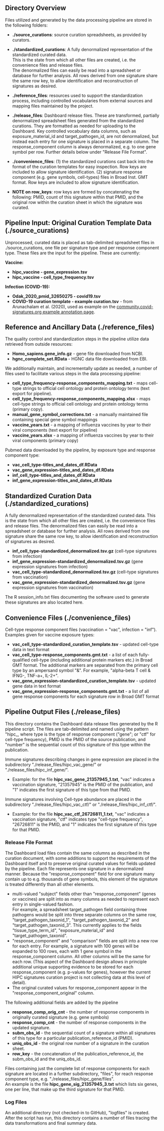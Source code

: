 ## Directory Overview 
Files utilized and generated by the data processing pipeline are stored in the following folders:
* **./source_curations**: source curation spreadsheets, as provided by curators.
    
* **./standardized_curations**: A fully denormalized representation of the standardized curated data.  
  This is the state from which all other files are created, i.e. the convenience files and release files.  
  The denormalized files can easily be read into a spreadsheet or database for further analysis.  All rows 
  derived from one signature share the same row key, to allow identification and reconstruction of signatures as desired.

* **./reference_files**: resources used to support the standardization process, including controlled vocabularies from
  external sources and mapping files maintained by the project.
    
* **./release_files**: Dashboard release files. These are
  transformed, partially denormalized spreadsheet files generated from the standardized
  curations. They are formatted as needed for uploading to the
  Dashboard.  Key controlled vocabulary data columns, such as exposure_material_id and target_pathogen_id, 
  are not denormalized, but instead each entry for one signature is placed in a separate column.  The 
  response_component column is always denormalized, e.g. to one gene symbol per row.  Further details below 
  under "Release File Format".

* **./convenience_files**: 
  (1) the standardized curations cast back into the format of the curation templates for easy inspection.  Row keys are included to allow signature identification.
  (2) signature response component (e.g. gene symbols, cell-types) files in Broad Inst. GMT format.  Row keys are included to allow signature identification.
    
* **NOTE on row_keys**: row keys are formed by concatenating the following: PMID, count of this signature within that PMID, and the original row within the curation sheet 
  in which the signature was curated.
        

## Pipeline Input: Original Curation Template Data (./source_curations)
Unprocessed, curated data is placed as tab-delimited spreadsheet files in ./source_curations, 
one file per signature type and per response component type.  These files are the input for the pipeline.
These are currently:

**Vaccine:**
* **hipc_vaccine - gene_expression.tsv**
* **hipc_vaccine - cell_type_frequency.tsv**

**Infection (COVID-19):**
* **Odak_2020_pmid_32650275 - covid19.tsv**
* **COVID-19 curation template - example curation.tsv** - from Arunachalam et al. (2020), used as example on the [community.covid-signatures.org example annotation page](http://community.covid-signatures.org/example_annotation).

## Reference and Ancillary Data (./reference_files)
The quality control and standardization steps in the pipeline utilize data retrieved from outside resources:

* **Homo_sapiens.gene_info.gz** - gene file downloaded from NCBI.
* **hgnc_complete_set.RData** - HGNC data file downloaded from EBI.

We additionally maintain, and incrementally update as needed, a number of files used 
to facilitate various steps in the data processing pipeline:

* **cell_type_frequency-response_components_mapping.txt** - maps cell-type strings to official cell ontology and protein ontology terms (text export for pipeline).
* **cell_type_frequency-response_components_mapping.xlsx** - maps cell-type strings to official cell ontology and protein ontology terms (primary copy).
* **manual_gene_symbol_corrections.txt** - a manually maintained file containing special gene symbol mappings
* **vaccine_years.txt** - a mapping of influenza vaccines by year to their viral components (text export for pipeline)
* **vaccine_years.xlsx** - a mapping of influenza vaccines by year to their viral components (primary copy)

Pubmed data downloaded by the pipeline, by exposure type and response component type:
* **vac_cell_type-titles_and_dates_df.RData**
* **vac_gene_expression-titles_and_dates_df.RData**
* **inf_cell_type-titles_and_dates_df.RData**
* **inf_gene_expression-titles_and_dates_df.RData**

## Standardized Curation Data (./standardized_curations)
A fully denormalized representation of the standardized curated data. This is the state from which all other files are created, i.e. the convenience files and release files. The denormalized files can easily be read into a spreadsheet or database for further analysis. All rows derived from one signature share the same row key, to allow identification and reconstruction of signatures as desired.
* **inf_cell_type-standardized_denormalized.tsv.gz**  (cell-type signatures from infection)
* **inf_gene_expression-standardized_denormalized.tsv.gz** (gene expression signatures from infection)
* **vac_cell_type-standardized_denormalized.tsv.gz** (cell-type signatures from vaccination)
* **vac_gene_expression-standardized_denormalized.tsv.gz** (gene expression signatures from vaccination)

The R session_info.txt files documenting the software used to generate these signatures are also located here.


## Convenience Files (./convenience_files)
Cell-type response component files (vaccination = "vac", infection = "inf").  Examples given for vaccine exposure types:
* **vac_cell_type-standardized_curation_template.tsv** - updated cell-type data in text format
* **vac_cell_type-response_components.gmt.txt** - a list of each fully-qualified cell-type (including additional 
protein markers etc.) in Broad GMT format.  The additional markers are separated from the primary cell 
type by an ampersand symbol "&". For example, "alpha-beta T cell & IFNG-, TNF-a+, IL-2+".
* **vac_gene_expression-standardized_curation_template.tsv** - updated gene data in text format
* **vac_gene_expression-response_components.gmt.txt** - a list of all gene response components for each signature row in Broad GMT format

## Pipeline Output Files (./release_files)
This directory contains the Dashboard data release files generated by the R pipeline script.
The files are tab-delimited and named using the pattern 
"hipc_<type>_<PMID>_<number>, where type is the type of response component 
("gene"; or "ctf" for cell-type frequency), PMID is the PMID of the source publication, 
and "number" is the sequential count of this signature of this type within the publication.
	
Immune signatures describing changes in gene expression are placed in the subdirectory "./release_files/hipc_vac_gene/" or 
"./release_files/hipc_inf_gene/".  
* Example: for the file **hipc_vac_gene_21357945_1.txt**, "vac" indicates a vaccination signature, 
"21357945" is the PMID of the publication, and "1" indicates the first signature of this type from that PMID.
	
Immune signatures involving Cell-type abundance are placed in the subdirectory 
"./release_files/hipc_vac_ctf/" or "./release_files/hipc_inf_ctf/".
* Example: for the file **hipc_vac_ctf_26726811_1.txt**, "vac" indicates a vaccination signature, 
"ctf" indicates type "cell-type frequency", "26726811" is the PMID, and "1" indicates the 
first signature of this type for that PMID.

### Release File Format
The Dashboard load files contain the same columns as described in the curation document, 
with some additions to support the requirements of the Dashboard itself and to preserve original 
curated values for fields updated by the pipeline. Each file represents one signature in a 
denormalized manner. Because the "response_component" field for one signature many contain up 
to e.g. thousands of gene symbols, this element of the signature is treated differently than all other elements.
* multi-valued "subject" fields other than "response_component" (genes or vaccines) are 
split into as many columns as needed to represent each entry in single-valued fashion.  
For example, a spreadsheet target_pathogen field containing three pathogens would be split 
into three separate columns on the same row, "target_pathogen_taxonid_1", "target_pathogen_taxonid_2" and 
"target_pathogen_taxonid_3".  This currently applies to the fields "tissue_type_term_id", "exposure_material_id" and "target_pathogen_taxonid".
* "response_component" and "comparison" fields are split into a new row for each entry. For example, a signature 
with 100 genes will be expanded to 100 rows, each with 1 gene symbol in the 
response_component column. All other columns will be the same for each row. 
(This aspect of the Dashboard design allows in principle additional unique supporting evidence 
to be stored for each response_component (e.g. p-values for genes), however the current HIPC signatures 
curation project is not collecting data at this level of detail). 
* The original curated values for response_component appear in the "response_component_original" column.

The following additional fields are added by the pipeline
* **response_comp_orig_cnt** - the number of response components in originally curated signature (e.g. gene symbols)
* **response_comp_cnt** - the number of response components in the updated signature.
* **subm_obs_id** - the sequential count of a signature within all signatures of this type for a 
particular publication_reference_id (PMID).      
* **uniq_obs_id** - the original row number of a signature in the curation sheet.         
* **row_key** - the concatenation of the publication_reference_id, the subm_obs_id and the uniq_obs_id.
	
Files containing just the complete list of response components for each signature are located in a 
further subdirectory, "files", for reach response component type, e.g. "./release_files/hipc_gene/files".  
An example is the file **hipc_gene_sig_21357945_3.txt** which lists six genes, one per line, 
that make up the third signature for that PMID.

### Log Files
An additional directory (not checked-in to GitHub), "logfiles" is created.  After the script has 
run, this directory contains a number of files tracing the data transformations and final summary data.
